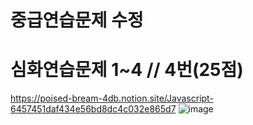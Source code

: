 # 중급연습문제 수정
# 심화연습문제 1~4 // 4번(25점)


https://poised-bream-4db.notion.site/Javascript-6457451daf434e56bd8dc4c032e865d7
![image](https://user-images.githubusercontent.com/49461207/216449799-85a600a3-97ed-4583-abff-3513c452b70d.png)
